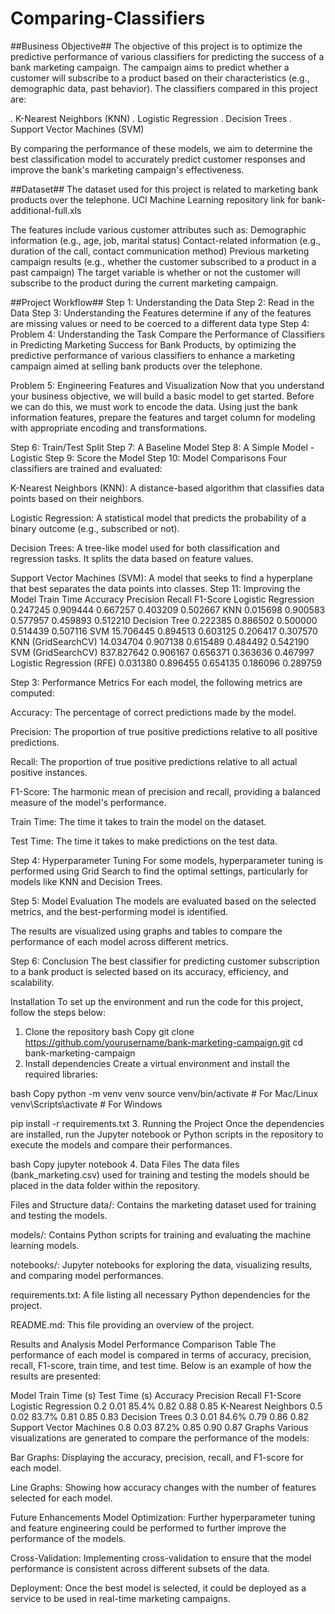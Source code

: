 # Comparing-Classifiers

##Business Objective##
The objective of this project is to optimize the predictive performance of various classifiers for predicting the success of a bank marketing campaign. The campaign aims to predict whether a customer will subscribe to a product based on their characteristics (e.g., demographic data, past behavior). The classifiers compared in this project are:

. K-Nearest Neighbors (KNN)
. Logistic Regression
. Decision Trees
. Support Vector Machines (SVM)

By comparing the performance of these models, we aim to determine the best classification model to accurately predict customer responses and improve the bank's marketing campaign's effectiveness.

##Dataset##
The dataset used for this project is related to marketing bank products over the telephone. 
UCI Machine Learning repository link for bank-additional-full.xls

The features include various customer attributes such as:
Demographic information (e.g., age, job, marital status)
Contact-related information (e.g., duration of the call, contact communication method)
Previous marketing campaign results (e.g., whether the customer subscribed to a product in a past campaign)
The target variable is whether or not the customer will subscribe to the product during the current marketing campaign.

##Project Workflow##
Step 1: Understanding the Data
Step 2: Read in the Data
Step 3: Understanding the Features
determine if any of the features are missing values or need to be coerced to a different data type
Step 4: Problem 4: Understanding the Task
Compare the Performance of Classifiers in Predicting Marketing Success for Bank Products, by optimizing the predictive performance of various classifiers to enhance a marketing campaign aimed at selling bank products over the telephone.

Problem 5: Engineering Features and Visualization
Now that you understand your business objective, we will build a basic model to get started. Before we can do this, we must work to encode the data. Using just the bank information features, prepare the features and target column for modeling with appropriate encoding and transformations.

Step 6: Train/Test Split
Step 7: A Baseline Model
Step 8: A Simple Model - Logistic
Step 9: Score the Model
Step 10: Model Comparisons
Four classifiers are trained and evaluated:

K-Nearest Neighbors (KNN): A distance-based algorithm that classifies data points based on their neighbors.

Logistic Regression: A statistical model that predicts the probability of a binary outcome (e.g., subscribed or not).

Decision Trees: A tree-like model used for both classification and regression tasks. It splits the data based on feature values.

Support Vector Machines (SVM): A model that seeks to find a hyperplane that best separates the data points into classes.
Step 11: Improving the Model
                           Train Time  Accuracy  Precision    Recall  F1-Score
Logistic Regression          0.247245  0.909444   0.667257  0.403209  0.502667
KNN                          0.015698  0.900583   0.577957  0.459893  0.512210
Decision Tree                0.222385  0.886502   0.500000  0.514439  0.507116
SVM                         15.706445  0.894513   0.603125  0.206417  0.307570
KNN (GridSearchCV)          14.034704  0.907138   0.615489  0.484492  0.542190
SVM (GridSearchCV)         837.827642  0.906167   0.656371  0.363636  0.467997
Logistic Regression (RFE)    0.031380  0.896455   0.654135  0.186096  0.289759



Step 3: Performance Metrics
For each model, the following metrics are computed:

Accuracy: The percentage of correct predictions made by the model.

Precision: The proportion of true positive predictions relative to all positive predictions.

Recall: The proportion of true positive predictions relative to all actual positive instances.

F1-Score: The harmonic mean of precision and recall, providing a balanced measure of the model's performance.

Train Time: The time it takes to train the model on the dataset.

Test Time: The time it takes to make predictions on the test data.

Step 4: Hyperparameter Tuning
For some models, hyperparameter tuning is performed using Grid Search to find the optimal settings, particularly for models like KNN and Decision Trees.

Step 5: Model Evaluation
The models are evaluated based on the selected metrics, and the best-performing model is identified.

The results are visualized using graphs and tables to compare the performance of each model across different metrics.

Step 6: Conclusion
The best classifier for predicting customer subscription to a bank product is selected based on its accuracy, efficiency, and scalability.

Installation
To set up the environment and run the code for this project, follow the steps below:

1. Clone the repository
bash
Copy
git clone https://github.com/yourusername/bank-marketing-campaign.git
cd bank-marketing-campaign
2. Install dependencies
Create a virtual environment and install the required libraries:

bash
Copy
python -m venv venv
source venv/bin/activate  # For Mac/Linux
venv\Scripts\activate     # For Windows

pip install -r requirements.txt
3. Running the Project
Once the dependencies are installed, run the Jupyter notebook or Python scripts in the repository to execute the models and compare their performances.

bash
Copy
jupyter notebook
4. Data Files
The data files (bank_marketing.csv) used for training and testing the models should be placed in the data folder within the repository.

Files and Structure
data/: Contains the marketing dataset used for training and testing the models.

models/: Contains Python scripts for training and evaluating the machine learning models.

notebooks/: Jupyter notebooks for exploring the data, visualizing results, and comparing model performances.

requirements.txt: A file listing all necessary Python dependencies for the project.

README.md: This file providing an overview of the project.

Results and Analysis
Model Performance Comparison Table
The performance of each model is compared in terms of accuracy, precision, recall, F1-score, train time, and test time. Below is an example of how the results are presented:

Model	Train Time (s)	Test Time (s)	Accuracy	Precision	Recall	F1-Score
Logistic Regression	0.2	0.01	85.4%	0.82	0.88	0.85
K-Nearest Neighbors	0.5	0.02	83.7%	0.81	0.85	0.83
Decision Trees	0.3	0.01	84.6%	0.79	0.86	0.82
Support Vector Machines	0.8	0.03	87.2%	0.85	0.90	0.87
Graphs
Various visualizations are generated to compare the performance of the models:

Bar Graphs: Displaying the accuracy, precision, recall, and F1-score for each model.

Line Graphs: Showing how accuracy changes with the number of features selected for each model.

Future Enhancements
Model Optimization: Further hyperparameter tuning and feature engineering could be performed to further improve the performance of the models.

Cross-Validation: Implementing cross-validation to ensure that the model performance is consistent across different subsets of the data.

Deployment: Once the best model is selected, it could be deployed as a service to be used in real-time marketing campaigns.
